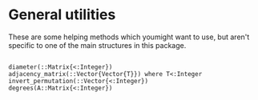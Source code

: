 # General utilities

These are some helping methods which youmight want to use, but aren't specific to one of the main structures in this package.

```@docs

diameter(::Matrix{<:Integer})
adjacency_matrix(::Vector{Vector{T}}) where T<:Integer
invert_permutation(::Vector{<:Integer})
degrees(A::Matrix{<:Integer})
```